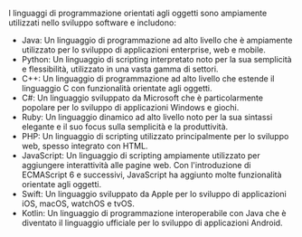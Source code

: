 I linguaggi di programmazione orientati agli oggetti sono ampiamente utilizzati nello sviluppo software e includono:

- Java: Un linguaggio di programmazione ad alto livello che è ampiamente utilizzato per lo sviluppo di applicazioni enterprise, web e mobile.
- Python: Un linguaggio di scripting interpretato noto per la sua semplicità e flessibilità, utilizzato in una vasta gamma di settori.
- C++: Un linguaggio di programmazione ad alto livello che estende il linguaggio C con funzionalità orientate agli oggetti.
- C#: Un linguaggio sviluppato da Microsoft che è particolarmente popolare per lo sviluppo di applicazioni Windows e giochi.
- Ruby: Un linguaggio dinamico ad alto livello noto per la sua sintassi elegante e il suo focus sulla semplicità e la produttività.
- PHP: Un linguaggio di scripting utilizzato principalmente per lo sviluppo web, spesso integrato con HTML.
- JavaScript: Un linguaggio di scripting ampiamente utilizzato per aggiungere interattività alle pagine web. Con l'introduzione di ECMAScript 6 e successivi, JavaScript ha aggiunto molte funzionalità orientate agli oggetti.
- Swift: Un linguaggio sviluppato da Apple per lo sviluppo di applicazioni iOS, macOS, watchOS e tvOS.
- Kotlin: Un linguaggio di programmazione interoperabile con Java che è diventato il linguaggio ufficiale per lo sviluppo di applicazioni Android.
